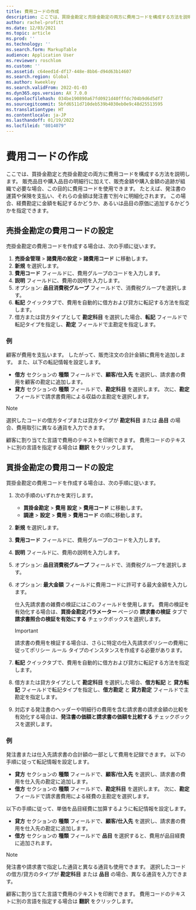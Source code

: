 ```yaml
---
title: 費用コードの作成
description: ここでは、買掛金勘定と売掛金勘定の両方に費用コードを構成する方法を説明します。
author: rachel-profitt
ms.date: 12/03/2021
ms.topic: article
ms.prod: ''
ms.technology: ''
ms.search.form: MarkupTable
audience: Application User
ms.reviewer: roschlom
ms.custom: ''
ms.assetid: c64eed1d-df17-448e-8bb6-d94d63b14607
ms.search.region: Global
ms.author: kweekley
ms.search.validFrom: 2022-01-03
ms.dyn365.ops.version: AX 7.0.0
ms.openlocfilehash: 034be190890a67fd0921d40fffdc704b9d6d5df7
ms.sourcegitcommit: 5bfd6511d710deb539b4030eb0e9c48d25513595
ms.translationtype: HT
ms.contentlocale: ja-JP
ms.lasthandoff: 01/19/2022
ms.locfileid: "8014079"
---
```

# <a name="create-charges-codes"></a>費用コードの作成

ここでは、買掛金勘定と売掛金勘定の両方に費用コードを構成する方法を説明します。 販売品目や購入品目の明細行に加えて、販売金額や購入金額の追跡が組織で必要な場合、この目的に費用コードを使用できます。 たとえば、発注書の運賃や保険を支払い、それらの金額は発注書で別々に明細化されます。 この場合、経費勘定に金額を転記するかどうか、あるいは品目の原価に追加するかどうかを指定できます。

## <a name="set-up-charges-codes-for-accounts-receivable"></a>売掛金勘定の費用コードの設定

売掛金勘定の費用コードを作成する場合は、次の手順に従います。

1. **売掛金管理** &gt; **諸費用の設定** &gt; **諸費用コード** に移動します。
2. **新規** を選択します。
3. **費用コード** フィールドに、費用グループのコードを入力します。
3. **説明** フィールドに、費用の説明を入力します。
4. オプション: **品目消費税グループ** フィールドで、消費税グループを選択します。
5. **転記** クイックタブで、費用を自動的に借方および貸方に転記する方法を指定します。
6. 借方または貸方タイプとして **勘定科目** を選択した場合、**転記** フィールドで転記タイプを指定し、**勘定** フィールドで主勘定を指定します。

### <a name="example"></a>例

顧客が費用を支払います。 したがって、販売注文の合計金額に費用を追加します。 また、以下の転記情報を設定します。

- **借方** セクションの **種類** フィールドで、**顧客/仕入先** を選択し、請求書の費用を顧客の勘定に追加します。
- **貸方** セクションの **種類** フィールドで、**勘定科目** を選択します。 次に、**勘定** フィールドで請求書費用による収益の主勘定を選択します。

> [!NOTE]
> 選択したコードの借方タイプまたは貸方タイプが **勘定科目** または **品目** の場合、費用取引に異なる通貨を入力できます。

顧客に割り当てた言語で費用のテキストを印刷できます。 費用コードのテキストに別の言語を指定する場合は **翻訳** をクリックします。

## <a name="set-up-charges-codes-for-accounts-payable"></a>買掛金勘定の費用コードの設定

買掛金勘定の費用コードを作成する場合は、次の手順に従います。

1. 次の手順のいずれかを実行します。

    - **買掛金勘定** &gt; **費用** **設定** &gt; **費用コード** に移動します。
    - **調達** &gt; **設定** &gt; **費用** &gt; **費用コード** の順に移動します。

2. **新規** を選択します。
3. **費用コード** フィールドに、費用グループのコードを入力します。
3. **説明** フィールドに、費用の説明を入力します。
4. オプション: **品目消費税グループ** フィールドで、消費税グループを選択します。
5. オプション: **最大金額** フィールドに費用コードに許可する最大金額を入力します。

    仕入先請求書の雑費の検証にはこのフィールドを使用します。 費用の検証を有効化する場合は、**買掛金勘定パラメーター** ページの **請求書の検証** タブで **請求書照合の検証を有効にする** チェックボックスを選択します。

    > [!IMPORTANT]
    > 請求書の費用を検証する場合は、さらに特定の仕入先請求ポリシーの費用に従ってポリシー ルール タイプのインスタンスを作成する必要があります。

6. **転記** クイックタブで、費用を自動的に借方および貸方に転記する方法を指定します。
7. 借方または貸方タイプとして **勘定科目** を選択した場合、**借方転記** と **貸方転記** フィールドで転記タイプを指定し、**借方勘定** と **貸方勘定** フィールドで主勘定を指定します。
8. 対応する発注書のヘッダーや明細行の費用を含む請求書の請求金額の比較を有効化する場合は、**発注書の価額と請求書の価額を比較する** チェックボックスを選択します。

### <a name="example"></a>例

発注書または仕入先請求書の合計額の一部として費用を記録できます。 以下の手順に従って転記情報を設定します。 

- **貸方** セクションの **種類** フィールドで、**顧客/仕入先** を選択し、請求書の費用を仕入先の勘定に追加します。
- **借方** セクションの **種類** フィールドで、**勘定科目** を選択します。 次に、**勘定** フィールドで請求書費用による経費の主勘定を選択します。

以下の手順に従って、単価を品目経費に加算するように転記情報を設定します。

- **貸方** セクションの **種類** フィールドで、**顧客/仕入先** を選択し、請求書の費用を仕入先の勘定に追加します。
- **借方** セクションの **種類** フィールドで **品目** を選択すると、費用が品目経費に追加されます。

> [!NOTE]
> 発注書や請求書で指定した通貨と異なる通貨も使用できます。 選択したコードの借方/貸方のタイプが **勘定科目** または **品目** の場合、異なる通貨を入力できます。

顧客に割り当てた言語で費用のテキストを印刷できます。 費用コードのテキストに別の言語を指定する場合は **翻訳** をクリックします。
